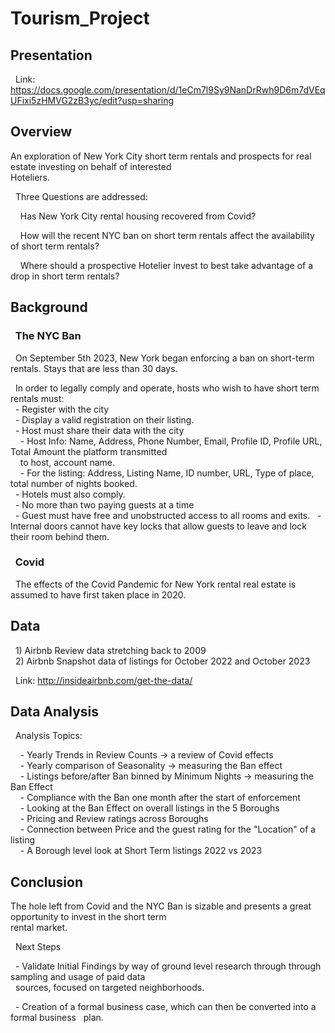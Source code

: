 # Tourism_Project  
  
## Presentation  
  
&nbsp; Link: https://docs.google.com/presentation/d/1eCm7l9Sy9NanDrRwh9D6m7dVEqUFixi5zHMVG2zB3yc/edit?usp=sharing
  
## Overview  
    
An exploration of New York City short term rentals and prospects for real estate investing on behalf of interested  
Hoteliers.  
  
&nbsp; Three Questions are addressed:
  
&nbsp; &nbsp; Has New York City rental housing recovered from Covid?
  
&nbsp; &nbsp; How will the recent NYC ban on short term rentals affect the availability of short term rentals?  
  
&nbsp; &nbsp; Where should a prospective Hotelier invest to best take advantage of a drop in short term rentals?
  
## Background  
  
### &nbsp; The NYC Ban  
  
&nbsp; On September 5th 2023, New York began enforcing a ban on short-term rentals. Stays that are less than 30 days.   
  
&nbsp; In order to legally comply and operate, hosts who wish to have short term rentals must:  
&nbsp; - Register with the city  
&nbsp; - Display a valid registration on their listing.    
&nbsp; - Host must share their data with the city  
&nbsp; &nbsp; - Host Info: Name, Address, Phone Number, Email, Profile ID, Profile URL, Total Amount the platform transmitted   
&nbsp; &nbsp; to host, account name.  
&nbsp; &nbsp; - For the listing: Address, Listing Name, ID number, URL, Type of place, total number of nights booked.  
&nbsp; - Hotels must also comply.  
&nbsp; - No more than two paying guests at a time    
&nbsp; - Guest must have free and unobstructed access to all rooms and exits.
&nbsp; - Internal doors cannot have key locks that allow guests to leave and lock their room behind them.
  
### &nbsp; Covid  
  
&nbsp; The effects of the Covid Pandemic for New York rental real estate is assumed to have first taken place in 2020.
    
## Data  
  
&nbsp; 1) Airbnb Review data stretching back to 2009   
&nbsp; 2) Airbnb Snapshot data of listings for October 2022 and October 2023  
  
&nbsp; Link: http://insideairbnb.com/get-the-data/
  
## Data Analysis  
  
&nbsp; Analysis Topics:  
  
&nbsp; &nbsp; - Yearly Trends in Review Counts -> a review of Covid effects  
&nbsp; &nbsp; - Yearly comparison of Seasonality -> measuring the Ban effect  
&nbsp; &nbsp; - Listings before/after Ban binned by Minimum Nights -> measuring the Ban Effect  
&nbsp; &nbsp; - Compliance with the Ban one month after the start of enforcement  
&nbsp; &nbsp; - Looking at the Ban Effect on overall listings in the 5 Boroughs  
&nbsp; &nbsp; - Pricing and Review ratings across Boroughs  
&nbsp; &nbsp; - Connection between Price and the guest rating for the "Location" of a listing  
&nbsp; &nbsp; - A Borough level look at Short Term listings 2022 vs 2023
  
## Conclusion  
  
The hole left from Covid and the NYC Ban is sizable and presents a great opportunity to invest in the short term  
rental market.
  
&nbsp; Next Steps  
  
&nbsp; - Validate Initial Findings by way of ground level research through through sampling and usage of paid data  
&nbsp; sources, focused on targeted neighborhoods.
  
&nbsp; - Creation of a formal business case, which can then be converted into a formal business 
&nbsp; plan.
